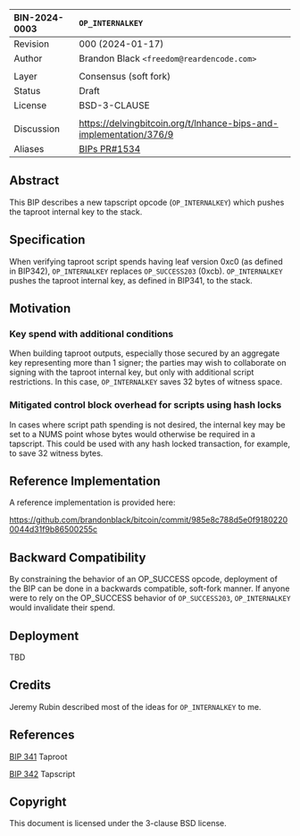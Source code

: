 | BIN-2024-0003 | `OP_INTERNALKEY`
| :------------ | :-------
| Revision      | 000 (2024-01-17)
| Author        | Brandon Black `<freedom@reardencode.com>`
| |
| Layer         | Consensus (soft fork)
| Status        | Draft
| License       | BSD-3-CLAUSE
| |
| Discussion    | https://delvingbitcoin.org/t/lnhance-bips-and-implementation/376/9
| Aliases       | [BIPs PR#1534](https://github.com/bitcoin/bips/pull/1534)

## Abstract

This BIP describes a new tapscript opcode (`OP_INTERNALKEY`) which
pushes the taproot internal key to the stack.

## Specification

When verifying taproot script spends having leaf version 0xc0 (as defined in
BIP342), `OP_INTERNALKEY` replaces `OP_SUCCESS203`
(0xcb). `OP_INTERNALKEY` pushes the taproot internal key, as defined
in BIP341, to the stack.

## Motivation

### Key spend with additional conditions

When building taproot outputs, especially those secured by an aggregate key
representing more than 1 signer; the parties may wish to collaborate on signing
with the taproot internal key, but only with additional script restrictions. In
this case, `OP_INTERNALKEY` saves 32 bytes of witness space.

### Mitigated control block overhead for scripts using hash locks

In cases where script path spending is not desired, the internal key may be set
to a NUMS point whose bytes would otherwise be required in a tapscript. This
could be used with any hash locked transaction, for example, to save 32 witness
bytes.

## Reference Implementation

A reference implementation is provided here:

https://github.com/brandonblack/bitcoin/commit/985e8c788d5e0f91802200044d31f9b86500255c

## Backward Compatibility

By constraining the behavior of an OP_SUCCESS opcode, deployment of the BIP can
be done in a backwards compatible, soft-fork manner. If anyone were to rely on
the OP_SUCCESS behavior of `OP_SUCCESS203`,
`OP_INTERNALKEY` would invalidate their spend.

## Deployment

TBD

## Credits

Jeremy Rubin described most of the ideas for `OP_INTERNALKEY` to me.

## References

[BIP 341](https://github.com/bitcoin/bips/blob/master/bip-0341.mediawiki) Taproot

[BIP 342](https://github.com/bitcoin/bips/blob/master/bip-0342.mediawiki) Tapscript

## Copyright

This document is licensed under the 3-clause BSD license.
